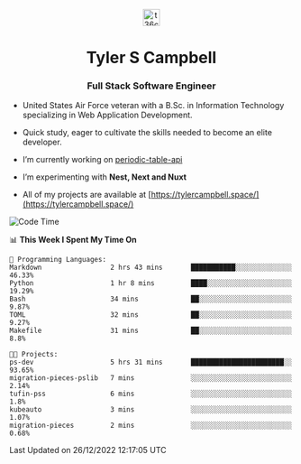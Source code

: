 <p align="center">
<a href="https://www.linkedin.com/in/t36campbell" target="blank"><img align="center" src="https://ik.imagekit.io/t36campbell/Portfolio/linkedin.png.original_m8bbGgPh6.png" alt="t36campbell" height="30" width="30" /></a>
</p>
<h1 align="center">Tyler S Campbell</h1>
<h3 align="center">Full Stack Software Engineer</h3>

* United States Air Force veteran with a B.Sc. in Information Technology specializing in Web Application Development. 

* Quick study, eager to cultivate the skills needed to become an elite developer.

* I’m currently working on [periodic-table-api](https://github.com/t36campbell/periodic-table-api)

* I’m experimenting with **Nest, Next and Nuxt**

* All of my projects are available at [https://tylercampbell.space/](https://tylercampbell.space/)

<!--START_SECTION:waka-->
![Code Time](http://img.shields.io/badge/Code%20Time-2%2C056%20hrs%2045%20mins-blue)

📊 **This Week I Spent My Time On** 

```text
💬 Programming Languages: 
Markdown                 2 hrs 43 mins       ███████████░░░░░░░░░░░░░░   46.33% 
Python                   1 hr 8 mins         ████░░░░░░░░░░░░░░░░░░░░░   19.29% 
Bash                     34 mins             ██░░░░░░░░░░░░░░░░░░░░░░░   9.87% 
TOML                     32 mins             ██░░░░░░░░░░░░░░░░░░░░░░░   9.27% 
Makefile                 31 mins             ██░░░░░░░░░░░░░░░░░░░░░░░   8.8%

🐱‍💻 Projects: 
ps-dev                   5 hrs 31 mins       ███████████████████████░░   93.65% 
migration-pieces-pslib   7 mins              ░░░░░░░░░░░░░░░░░░░░░░░░░   2.14% 
tufin-pss                6 mins              ░░░░░░░░░░░░░░░░░░░░░░░░░   1.8% 
kubeauto                 3 mins              ░░░░░░░░░░░░░░░░░░░░░░░░░   1.07% 
migration-pieces         2 mins              ░░░░░░░░░░░░░░░░░░░░░░░░░   0.68%

```


 Last Updated on 26/12/2022 12:17:05 UTC
<!--END_SECTION:waka-->

